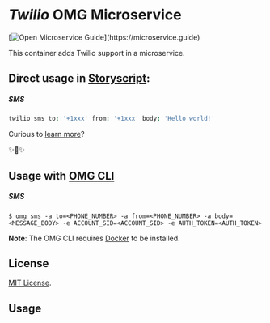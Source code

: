 # _Twilio_ OMG Microservice

[![Open Microservice Guide](https://img.shields.io/badge/OMG%20Enabled-👍-green.svg?)](https://microservice.guide)
<!-- [![Docker Build Status](https://img.shields.io/docker/build/microservices/twilio.svg?style=for-the-badge)](https://hub.docker.com/r/microservices/twilio/) -->

This container adds Twilio support in a microservice.

## Direct usage in [Storyscript](https://storyscript.io/):

##### SMS
```coffee
twilio sms to: '+1xxx' from: '+1xxx' body: 'Hello world!'
```

Curious to [learn more](https://docs.storyscript.io/)?

✨🍰✨

## Usage with [OMG CLI](https://www.npmjs.com/package/omg)

##### SMS
```shell
$ omg sms -a to=<PHONE_NUMBER> -a from=<PHONE_NUMBER> -a body=<MESSAGE_BODY> -e ACCOUNT_SID=<ACCOUNT_SID> -e AUTH_TOKEN=<AUTH_TOKEN>
```

**Note**: The OMG CLI requires [Docker](https://docs.docker.com/install/) to be installed.

## License
[MIT License](https://github.com/omg-services/twilio/blob/master/LICENSE).


## Usage

